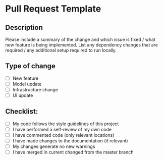 # Pull Request Template

## Description

Please include a summary of the change and which issue is fixed / what new feature is being implemented.
List any dependency changes that are required / any additional setup required to run locally.

## Type of change

- [ ] New feature
- [ ] Model update
- [ ] Infrastructure change
- [ ] UI update

## Checklist:

- [ ] My code follows the style guidelines of this project
- [ ] I have performed a self-review of my own code
- [ ] I have commented code (only relevant locations)
- [ ] I have made changes to the documentation (if relevant)
- [ ] My changes generate no new warnings
- [ ] I have merged in current changed from the master branch
